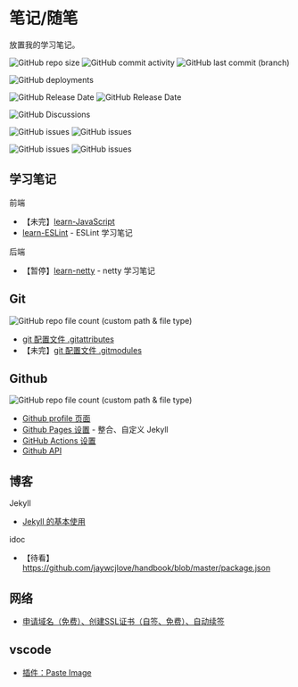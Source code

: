 # 笔记/随笔 

放置我的学习笔记。

![GitHub repo size](https://img.shields.io/github/repo-size/LawssssCat/learn-index)
![GitHub commit activity](https://img.shields.io/github/commit-activity/m/LawssssCat/learn-index)
![GitHub last commit (branch)](https://img.shields.io/github/last-commit/LawssssCat/learn-index)

![GitHub deployments](https://img.shields.io/github/deployments/LawssssCat/learn-index/github-pages?label=github%20pages%20state)

![GitHub Release Date](https://img.shields.io/github/downloads/LawssssCat/learn-index/total)
![GitHub Release Date](https://img.shields.io/github/release-date/LawssssCat/learn-index)


![GitHub Discussions](https://img.shields.io/github/discussions/Lawsssscat/learn-index)

![GitHub issues](https://img.shields.io/github/issues-closed/LawssssCat/learn-index)
![GitHub issues](https://img.shields.io/github/issues/LawssssCat/learn-index)

![GitHub issues](https://img.shields.io/github/issues-pr-closed/LawssssCat/learn-index)
![GitHub issues](https://img.shields.io/github/issues-pr/LawssssCat/learn-index)

## 学习笔记

前端

- 【未完】[learn-JavaScript](./docs/JavaScript/javascript_simple.md)
- [learn-ESLint](./docs/ESLint/ESLint%20%E5%AD%A6%E4%B9%A0%E7%AC%94%E8%AE%B0.md) - ESLint 学习笔记

后端

- 【暂停】[learn-netty](https://github.com/LawssssCat/learn-netty) - netty 学习笔记

## Git

<!--
![](https://img.shields.io/badge/dynamic/json?style=social&logo=Markdown&label=files&query=%24.length&url=https%3A%2F%2Fapi.github.com%2Frepos%2FLawssssCat%2Flearn-index%2Fcontents%2Fdocs%2FGit)
-->
![GitHub repo file count (custom path & file type)](https://shields-staging.herokuapp.com/github/directory-file-count/LawssssCat/learn-index/docs/Git?label=article&logo=Markdown&style=social&type=file)

- [git 配置文件 .gitattributes](./docs/Git/git_gitattributes.md)
- 【未完】[git 配置文件 .gitmodules](./docs/Git/git_gitmodules.md)

## Github

<!--
![](https://img.shields.io/badge/dynamic/json?style=social&logo=Markdown&label=files&query=%24.length&url=https%3A%2F%2Fapi.github.com%2Frepos%2FLawssssCat%2Flearn-index%2Fcontents%2Fdocs%2FGithub)
-->
![GitHub repo file count (custom path & file type)](https://shields-staging.herokuapp.com/github/directory-file-count/LawssssCat/learn-index/docs/Github?label=article&logo=Markdown&style=social&type=file)

- [Github profile 页面](./docs/Github/github_profile.md)
- [Github Pages 设置](./docs/Github/github_pages.md) - 整合、自定义 Jekyll 
- [GitHub Actions 设置](./docs/Github/github_actions.md)
- [Github API](./docs/Github/github_api.md)

## 博客

Jekyll 

 - [Jekyll 的基本使用](./docs/Jekyll/Jekyll_simple_use.md)

idoc

- 【待看】<https://github.com/jaywcjlove/handbook/blob/master/package.json>

## 网络

- [申请域名（免费）、创建SSL证书（自签、免费）、自动续签](./docs/Network/ssl_config.md)

## vscode

- [插件：Paste Image](./docs/vscode/plugs_paste_image.md)